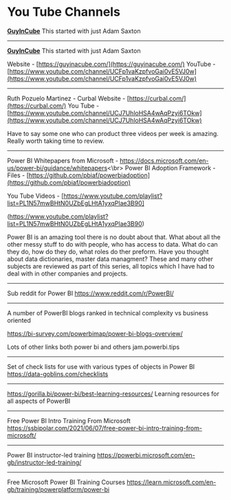 
# You Tube Channels
**[GuyInCube](https://guyinacube.com/)**
This started with just Adam Saxton

---
**[GuyInCube](https://guyinacube.com/)**
This started with just Adam Saxton

Website - [https://guyinacube.com/](https://guyinacube.com/) 
YouTube - [https://www.youtube.com/channel/UCFp1vaKzpfvoGai0vE5VJ0w](https://www.youtube.com/channel/UCFp1vaKzpfvoGai0vE5VJ0w)

---

Ruth Pozuelo Martinez - Curbal
Website - [https://curbal.com/](https://curbal.com/)
You Tube - [https://www.youtube.com/channel/UCJ7UhloHSA4wAqPzyi6TOkw](https://www.youtube.com/channel/UCJ7UhloHSA4wAqPzyi6TOkw)

Have to say some one who can product three videos per week is amazing.  Really worth taking time to review.

---

Power BI Whitepapers from Microsoft - https://docs.microsoft.com/en-us/power-bi/guidance/whitepapers<\br>
Power BI Adoption Framework - 
Files -  [https://github.com/pbiaf/powerbiadoption](https://github.com/pbiaf/powerbiadoption) 

You Tube Videos - [https://www.youtube.com/playlist?list=PL1N57mwBHtN0UZbEgLHtA1yxqPlae3B90]

(https://www.youtube.com/playlist?list=PL1N57mwBHtN0UZbEgLHtA1yxqPlae3B90)

Power BI is an amazing tool there is no  doubt about that.  What about all the other messy stuff to do with people, who has access to data.  What do can they do, how do they do, what roles do ther preform. Have you thought about data dictionaries, master data managment?  These and many other subjects are reviewed as part of this series, all topics which I have had to deal with in other companies and projects.

---
Sub reddit for Power BI 
https://www.reddit.com/r/PowerBI/

---

A number of PowerBI blogs ranked in technical complexity vs business oriented

https://bi-survey.com/powerbimap/power-bi-blogs-overview/

Lots of other links both power bi and others
jam.powerbi.tips

---

Set of check lists for use with various types of objects in Power BI
https://data-goblins.com/checklists

---
https://gorilla.bi/power-bi/best-learning-resources/
Learning resources for all aspects of PowerBI

---
Free Power BI Intro Training From Microsoft
https://ssbipolar.com/2021/06/07/free-power-bi-intro-training-from-microsoft/

---
Power BI instructor-led training
https://powerbi.microsoft.com/en-gb/instructor-led-training/

---
Free Microsoft Power BI Training Courses
https://learn.microsoft.com/en-gb/training/powerplatform/power-bi
